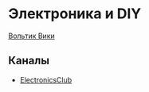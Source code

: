 # Электроника и DIY

[Вольтик Вики](https://voltiq.ru/wiki/)

## Каналы

- [ElectronicsClub](https://www.youtube.com/channel/UC1_2ETBlT3ZFByBB02bR2Lg)
